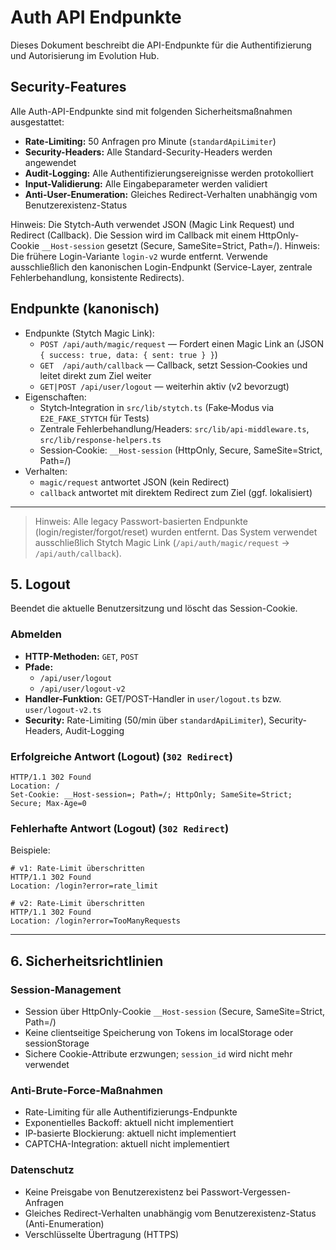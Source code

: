 # Auth API Endpunkte

Dieses Dokument beschreibt die API-Endpunkte für die Authentifizierung und Autorisierung im Evolution Hub.

## Security-Features

Alle Auth-API-Endpunkte sind mit folgenden Sicherheitsmaßnahmen ausgestattet:

* **Rate-Limiting:** 50 Anfragen pro Minute (`standardApiLimiter`)
* **Security-Headers:** Alle Standard-Security-Headers werden angewendet
* **Audit-Logging:** Alle Authentifizierungsereignisse werden protokolliert
* **Input-Validierung:** Alle Eingabeparameter werden validiert
* **Anti-User-Enumeration:** Gleiches Redirect-Verhalten unabhängig vom Benutzerexistenz-Status

Hinweis: Die Stytch-Auth verwendet JSON (Magic Link Request) und Redirect (Callback). Die Session wird im Callback mit einem HttpOnly-Cookie `__Host-session` gesetzt (Secure, SameSite=Strict, Path=/).
Hinweis: Die frühere Login-Variante `login-v2` wurde entfernt. Verwende ausschließlich den kanonischen Login-Endpunkt (Service-Layer, zentrale Fehlerbehandlung, konsistente Redirects).

## Endpunkte (kanonisch)

* Endpunkte (Stytch Magic Link):
  * `POST /api/auth/magic/request` — Fordert einen Magic Link an (JSON `{ success: true, data: { sent: true } }`)
  * `GET  /api/auth/callback` — Callback, setzt Session‑Cookies und leitet direkt zum Ziel weiter
  * `GET|POST /api/user/logout` — weiterhin aktiv (v2 bevorzugt)
* Eigenschaften:
  * Stytch‑Integration in `src/lib/stytch.ts` (Fake‑Modus via `E2E_FAKE_STYTCH` für Tests)
  * Zentrale Fehlerbehandlung/Headers: `src/lib/api-middleware.ts`, `src/lib/response-helpers.ts`
  * Session‑Cookie: `__Host-session` (HttpOnly, Secure, SameSite=Strict, Path=/)
* Verhalten:
  * `magic/request` antwortet JSON (kein Redirect)
  * `callback` antwortet mit direktem Redirect zum Ziel (ggf. lokalisiert)

---

> Hinweis: Alle legacy Passwort-basierten Endpunkte (login/register/forgot/reset) wurden entfernt. Das System verwendet ausschließlich Stytch Magic Link (`/api/auth/magic/request` → `/api/auth/callback`).

## 5. Logout

Beendet die aktuelle Benutzersitzung und löscht das Session-Cookie.

### Abmelden

* **HTTP-Methoden:** `GET`, `POST`
* **Pfade:**
  * `/api/user/logout`
  * `/api/user/logout-v2`
* **Handler-Funktion:** GET/POST-Handler in `user/logout.ts` bzw. `user/logout-v2.ts`
* **Security:** Rate-Limiting (50/min über `standardApiLimiter`), Security-Headers, Audit-Logging

### Erfolgreiche Antwort (Logout) (`302 Redirect`)

```http
HTTP/1.1 302 Found
Location: /
Set-Cookie: __Host-session=; Path=/; HttpOnly; SameSite=Strict; Secure; Max-Age=0
```

### Fehlerhafte Antwort (Logout) (`302 Redirect`)

Beispiele:

```http
# v1: Rate-Limit überschritten
HTTP/1.1 302 Found
Location: /login?error=rate_limit
```

```http
# v2: Rate-Limit überschritten
HTTP/1.1 302 Found
Location: /login?error=TooManyRequests
```

---

## 6. Sicherheitsrichtlinien

### Session-Management

* Session über HttpOnly-Cookie `__Host-session` (Secure, SameSite=Strict, Path=/)
* Keine clientseitige Speicherung von Tokens im localStorage oder sessionStorage
* Sichere Cookie-Attribute erzwungen; `session_id` wird nicht mehr verwendet

### Anti-Brute-Force-Maßnahmen

* Rate-Limiting für alle Authentifizierungs-Endpunkte
* Exponentielles Backoff: aktuell nicht implementiert
* IP-basierte Blockierung: aktuell nicht implementiert
* CAPTCHA-Integration: aktuell nicht implementiert

### Datenschutz

* Keine Preisgabe von Benutzerexistenz bei Passwort-Vergessen-Anfragen
* Gleiches Redirect-Verhalten unabhängig vom Benutzerexistenz-Status (Anti-Enumeration)
* Verschlüsselte Übertragung (HTTPS)

